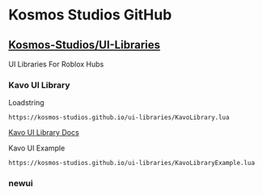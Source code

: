 # Kosmos Studios GitHub
## [Kosmos-Studios/UI-Libraries](https://kosmos-studios.github.io/ui-libraries/README.md/)
UI Libraries For Roblox Hubs 
### Kavo UI Library
Loadstring

`https://kosmos-studios.github.io/ui-libraries/KavoLibrary.lua`

[Kavo UI Library Docs](https://kosmos-studios.github.io/ui-libraries/KavoLibraryDocs.html/)

Kavo UI Example

`https://kosmos-studios.github.io/ui-libraries/KavoLibraryExample.lua`

### newui
